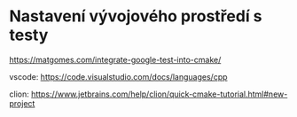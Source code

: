 # Nastavení vývojového prostředí s testy

https://matgomes.com/integrate-google-test-into-cmake/

vscode: https://code.visualstudio.com/docs/languages/cpp

clion: https://www.jetbrains.com/help/clion/quick-cmake-tutorial.html#new-project

